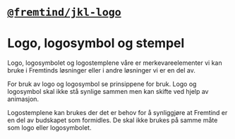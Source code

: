 # [`@fremtind/jkl-logo`](https://fremtind.github.io/jokul/components/logo/)

# Logo, logosymbol og stempel
Logo, logosymbolet og logostemplene våre er merkevareelementer vi kan bruke i Fremtinds løsninger eller i andre løsninger vi er en del av.

For bruk av logo og logosymbol se prinsippene for bruk. Logo og logosymbol skal ikke stå synlige sammen men kan skifte ved hjelp av animasjon.

Logostemplene kan brukes der det er behov for å synliggjøre at Fremtind er en del av budskapet som formidles. De skal ikke brukes på samme måte som logo eller logosymbolet.
